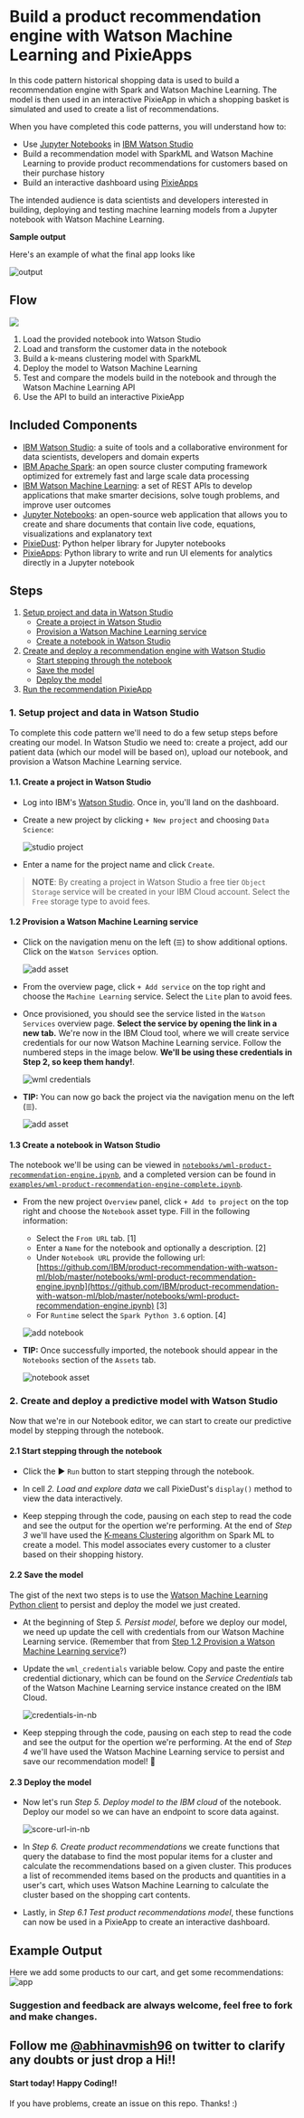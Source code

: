 # Build a product recommendation engine with Watson Machine Learning and PixieApps

In this code pattern historical shopping data is used to build a recommendation engine with Spark and Watson Machine Learning. The model is then used in an interactive PixieApp in which a shopping basket is simulated and used to create a list of recommendations.

When you have completed this code patterns, you will understand how to:

* Use [Jupyter Notebooks](https://jupyter.org/) in [IBM Watson Studio](https://dataplatform.cloud.ibm.com/)
* Build a recommendation model with SparkML and Watson Machine Learning to provide product recommendations for customers based on their purchase history
* Build an interactive dashboard using [PixieApps](https://pixiedust.github.io/pixiedust/pixieapps.html)

The intended audience is data scientists and developers interested in building, deploying and testing machine learning models from a Jupyter notebook with Watson Machine Learning.

**Sample output**

Here's an example of what the final app looks like

![output](doc/source/images/product_recommendation_app.png)

## Flow

![](doc/source/images/architecture.png)

1. Load the provided notebook into Watson Studio
1. Load and transform the customer data in the notebook
1. Build a k-means clustering model with SparkML
1. Deploy the model to Watson Machine Learning
1. Test and compare the models build in the notebook and through the Watson Machine Learning API
1. Use the API to build an interactive PixieApp

## Included Components

* [IBM Watson Studio](https://cloud.ibm.com/catalog/services/watson-studio): a suite of tools and a collaborative environment for data scientists, developers and domain experts
* [IBM Apache Spark](https://cloud.ibm.com/catalog/services/apache-spark): an open source cluster computing framework optimized for extremely fast and large scale data processing
* [IBM Watson Machine Learning](https://cloud.ibm.com/catalog/services/machine-learning): a set of REST APIs to develop applications that make smarter decisions, solve tough problems, and improve user outcomes
* [Jupyter Notebooks](https://jupyter.org/): an open-source web application that allows you to create and share documents that contain live code, equations, visualizations and explanatory text
* [PixieDust](https://pixiedust.github.io/pixiedust/): Python helper library for Jupyter notebooks
* [PixieApps](https://pixiedust.github.io/pixiedust/pixieapps.html): Python library to write and run UI elements for analytics directly in a Jupyter notebook

## Steps

1. [Setup project and data in Watson Studio](#1-setup-project-and-data-in-watson-studio)
   * [Create a project in Watson Studio](#11-create-a-project-in-watson-studio)
   * [Provision a Watson Machine Learning service](#12-provision-a-watson-machine-learning-service)
   * [Create a notebook in Watson Studio](#13-create-a-notebook-in-watson-studio)
1. [Create and deploy a recommendation engine with Watson Studio](#2-create-and-deploy-a-recommendation-engine-with-watson-studio)
   * [Start stepping through the notebook](#21-start-stepping-through-the-notebook)
   * [Save the model](#22-save-the-model)
   * [Deploy the model](#23-deploy-the-model)
1. [Run the recommendation PixieApp](#3-run-the-recommendation-pixieapp)

### 1. Setup project and data in Watson Studio

To complete this code pattern we'll need to do a few setup steps before creating our model. In Watson Studio we need to: create a project, add our patient data (which our model will be based on), upload our notebook, and provision a Watson Machine Learning service.

#### 1.1. Create a project in Watson Studio

* Log into IBM's [Watson Studio](https://dataplatform.cloud.ibm.com). Once in, you'll land on the dashboard.

* Create a new project by clicking `+ New project` and choosing `Data Science`:

  ![studio project](https://raw.githubusercontent.com/IBM/pattern-utils/master/watson-studio/new-project-data-science.png)

* Enter a name for the project name and click `Create`.

> **NOTE**: By creating a project in Watson Studio a free tier `Object Storage` service will be created in your IBM Cloud account. Select the `Free` storage type to avoid fees.

#### 1.2 Provision a Watson Machine Learning service

* Click on the navigation menu on the left (`☰`) to show additional options. Click on the `Watson Services` option.

   ![add asset](https://github.com/IBM/pattern-utils/raw/master/watson-studio/hamburger-menu-watson.png)

* From the overview page, click `+ Add service` on the top right and choose the `Machine Learning` service. Select the `Lite` plan to avoid fees.

* Once provisioned, you should see the service listed in the `Watson Services` overview page. **Select the service by opening the link in a new tab.**  We're now in the IBM Cloud tool, where we will create service credentials for our now Watson Machine Learning service. Follow the numbered steps in the image below. **We'll be using these credentials in Step 2, so keep them handy!**.

   ![wml credentials](https://github.com/IBM/pattern-utils/raw/master/watson-studio/credentials-wml.png)

* **TIP:** You can now go back the project via the navigation menu on the left (`☰`).

   ![add asset](https://github.com/IBM/pattern-utils/raw/master/watson-studio/hamburger-menu-project.png)

#### 1.3 Create a notebook in Watson Studio

The notebook we'll be using can be viewed in [`notebooks/wml-product-recommendation-engine.ipynb`](notebooks/wml-product-recommendation-engine.ipynb), and a completed version can be found in [`examples/wml-product-recommendation-engine-complete.ipynb`](examples/wml-product-recommendation-engine-complete.ipynb).

* From the new project `Overview` panel, click `+ Add to project` on the top right and choose the `Notebook` asset type. Fill in the following information:

  * Select the `From URL` tab. [1]
  * Enter a `Name` for the notebook and optionally a description. [2]
  * Under `Notebook URL` provide the following url: [https://github.com/IBM/product-recommendation-with-watson-ml/blob/master/notebooks/wml-product-recommendation-engine.ipynb](https://github.com/IBM/product-recommendation-with-watson-ml/blob/master/notebooks/wml-product-recommendation-engine.ipynb) [3]
  * For `Runtime` select the `Spark Python 3.6` option. [4]

  ![add notebook](https://github.com/IBM/pattern-utils/raw/master/watson-studio/notebook-create-url-spark-py36.png)

* **TIP:** Once successfully imported, the notebook should appear in the `Notebooks` section of the `Assets` tab.

  ![notebook asset](doc/source/images/notebook-asset.png)

### 2. Create and deploy a predictive model with Watson Studio

Now that we're in our Notebook editor, we can start to create our predictive model by stepping through the notebook.

#### 2.1 Start stepping through the notebook

* Click the &#9654; `Run` button to start stepping through the notebook.

* In cell *2. Load and explore data* we call PixieDust's `display()` method to view the data interactively.

* Keep stepping through the code, pausing on each step to read the code and see the output for the opertion we're performing. At the end of *Step 3* we'll have used the [K-means Clustering](https://spark.apache.org/docs/latest/ml-clustering.html#k-means) algorithm on Spark ML to create a model. This model associates every customer to a cluster based on their shopping history.

#### 2.2 Save the model

The gist of the next two steps is to use the [Watson Machine Learning Python client](https://wml-api-pyclient.mybluemix.net/) to persist and deploy the model we just created.

* At the beginning of Step *5. Persist model*, before we deploy our model, we need up update the cell with credentials from our Watson Machine Learning service. (Remember that from [Step 1.2 Provision a Watson Machine Learning service](#12-provision-a-watson-machine-learning-service)?)

* Update the `wml_credentials` variable below. Copy and paste the entire credential dictionary, which can be found on the _Service Credentials_ tab of the Watson Machine Learning service instance created on the IBM Cloud.

   ![credentials-in-nb](doc/source/images/credentials-in-nb.png)

* Keep stepping through the code, pausing on each step to read the code and see the output for the opertion we're performing. At the end of *Step 4* we'll have used the Watson Machine Learning service to persist and save our recommendation model! :tada:

#### 2.3 Deploy the model

* Now let's run *Step 5. Deploy model to the IBM cloud* of the notebook. Deploy our model so we can have an endpoint to score data against.

  ![score-url-in-nb](doc/source/images/score-url-in-nb.png)

* In *Step 6. Create product recommendations* we create functions that query the database to find the most popular items for a cluster and calculate the recommendations based on a given cluster. This produces a list of recommended items based on the products and quantities in a user's cart, which uses Watson Machine Learning to calculate the cluster based on the shopping cart contents.

* Lastly, in *Step 6.1 Test product recommendations model*, these functions can now be used in a PixieApp to create an interactive dashboard.

## Example Output

Here we add some products to our cart, and get some recommendations:
![app](doc/source/images/product_recommendation_app.png)

### Suggestion and feedback are always welcome, feel free to fork and make changes.


## Follow me [@abhinavmish96](https://twitter.com/abhinavmish96) on twitter to clarify any doubts or just drop a Hi!!

<!-- <a href="https://twitter.com/abhinavmish96" target="_blank">@abhinavmish96</a> -->

#### Start today! Happy Coding!!

If you have problems, create an issue on this repo. Thanks! :)
